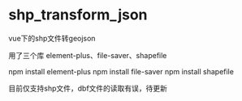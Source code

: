 # shp_transform_json
vue下的shp文件转geojson

用了三个库 element-plus、file-saver、shapefile

npm install element-plus
npm install file-saver
npm install shapefile

目前仅支持shp文件，dbf文件的读取有误，待更新
